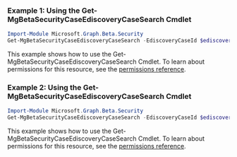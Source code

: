 ### Example 1: Using the Get-MgBetaSecurityCaseEdiscoveryCaseSearch Cmdlet
```powershell
Import-Module Microsoft.Graph.Beta.Security
Get-MgBetaSecurityCaseEdiscoveryCaseSearch -EdiscoveryCaseId $ediscoveryCaseId -EdiscoverySearchId $ediscoverySearchId
```
This example shows how to use the Get-MgBetaSecurityCaseEdiscoveryCaseSearch Cmdlet.
To learn about permissions for this resource, see the [permissions reference](/graph/permissions-reference).
### Example 2: Using the Get-MgBetaSecurityCaseEdiscoveryCaseSearch Cmdlet
```powershell
Import-Module Microsoft.Graph.Beta.Security
Get-MgBetaSecurityCaseEdiscoveryCaseSearch -EdiscoveryCaseId $ediscoveryCaseId
```
This example shows how to use the Get-MgBetaSecurityCaseEdiscoveryCaseSearch Cmdlet.
To learn about permissions for this resource, see the [permissions reference](/graph/permissions-reference).
